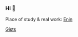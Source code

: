 ### Hi 👋

Place of study & real work: [Enin](https://www.enin.ai/)

[Gists](https://gist.github.com/lybekk)
